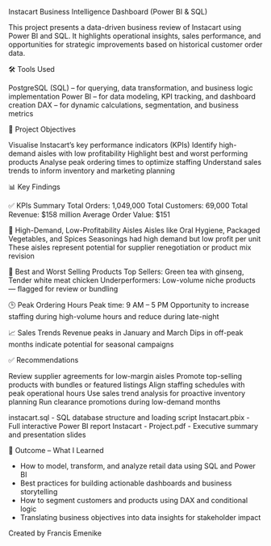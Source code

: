 Instacart Business Intelligence Dashboard (Power BI & SQL)

This project presents a data-driven business review of Instacart using Power BI and SQL. It highlights operational insights, sales performance, and opportunities for strategic improvements based on historical customer order data.

🛠️ Tools Used

PostgreSQL (SQL) – for querying, data transformation, and business logic implementation
Power BI – for data modeling, KPI tracking, and dashboard creation
DAX – for dynamic calculations, segmentation, and business metrics

🎯 Project Objectives

Visualise Instacart’s key performance indicators (KPIs)
Identify high-demand aisles with low profitability
Highlight best and worst performing products
Analyse peak ordering times to optimize staffing
Understand sales trends to inform inventory and marketing planning

📊 Key Findings

✅ KPIs Summary
Total Orders: 1,049,000
Total Customers: 69,000
Total Revenue: $158 million
Average Order Value: $151

📌 High-Demand, Low-Profitability Aisles
Aisles like Oral Hygiene, Packaged Vegetables, and Spices Seasonings had high demand but low profit per unit
These aisles represent potential for supplier renegotiation or product mix revision

🌟 Best and Worst Selling Products
Top Sellers: Green tea with ginseng, Tender white meat chicken
Underperformers: Low-volume niche products — flagged for review or bundling

🕒 Peak Ordering Hours
Peak time: 9 AM – 5 PM
Opportunity to increase staffing during high-volume hours and reduce during late-night

📈 Sales Trends
Revenue peaks in January and March
Dips in off-peak months indicate potential for seasonal campaigns

✅ Recommendations

Review supplier agreements for low-margin aisles
Promote top-selling products with bundles or featured listings
Align staffing schedules with peak operational hours
Use sales trend analysis for proactive inventory planning
Run clearance promotions during low-demand months

instacart.sql - SQL database structure and loading script
Instacart.pbix - Full interactive Power BI report
Instacart - Project.pdf - Executive summary and presentation slides

📌 Outcome – What I Learned

- How to model, transform, and analyze retail data using SQL and Power BI
- Best practices for building actionable dashboards and business storytelling
- How to segment customers and products using DAX and conditional logic
- Translating business objectives into data insights for stakeholder impact



Created by Francis Emenike
